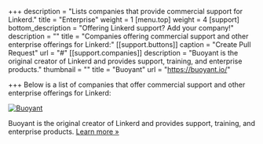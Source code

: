 +++
description = "Lists companies that provide commercial support for Linkerd."
title = "Enterprise"
weight = 1
[menu.top]
weight = 4
[support]
bottom_description = "Offering Linkerd support? Add your company!"
description = ""
title = "Companies offering commercial support  and other enterprise offerings for Linkerd:"
[[support.buttons]]
caption = "Create Pull Request"
url = "#"
[[support.companies]]
description = "Buoyant is the original creator of Linkerd and provides support, training, and enterprise products."
thumbnail = ""
title = "Buoyant"
url = "https://buoyant.io/"

+++
Below is a list of companies that offer commercial support and other enterprise
offerings for Linkerd:

[![Buoyant](/images/buoyant-logo-master-black-retina.png)][bent]

Buoyant is the original creator of Linkerd and provides support, training, and
enterprise products. [Learn more &raquo;][bent]

[bent]: https://buoyant.io/enterprise